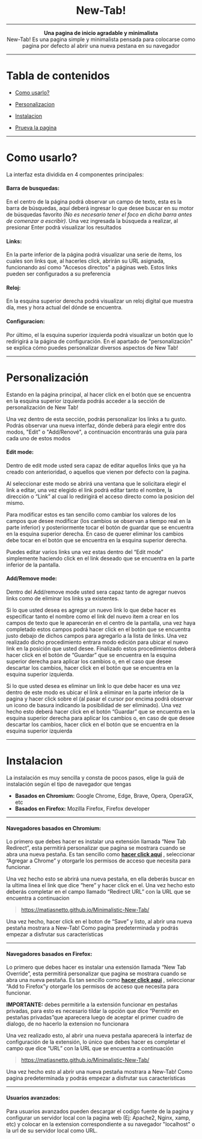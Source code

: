 <div align="center">
  <h1>New-Tab!</h1>
</div>

---

<div align="center">
  <strong>Una pagina de inicio agradable y minimalista</strong>
</div>

<div align="center">
	New-Tab! Es una pagina simple y minimalista pensada para colocarse como pagina por defecto al abrir una nueva pestana en su navegador
</div>

---

# Tabla de contenidos

- [Como usarlo?](#Como-usarlo)
- [Personalizacion](#Personalización)
- [Instalacion](#Instalacion)

- [Prueva la pagina](https://matiasnetto.github.io/Minimalistic-New-Tab/)

---

# Como usarlo?

La interfaz esta dividida en 4 componentes principales:

#### Barra de busquedas:

En el centro de la página podrá observar un campo de texto, esta es la barra de búsquedas, aquí deberá ingresar lo que desee buscar en su motor de búsquedas favorito _(No es necesario tener el foco en dicha barra antes de comenzar a escribir)_. Una vez ingresada la búsqueda a realizar, al presionar Enter podrá visualizar los resultados

#### Links:

En la parte inferior de la página podrá visualizar una serie de ítems, los cuales son links que, al hacerles click, abrirán su URL asignada, funcionando así como "Accesos directos" a páginas web. Estos links pueden ser configurados a su preferencia

#### Reloj:

En la esquina superior derecha podrá visualizar un reloj digital que muestra día, mes y hora actual del dónde se encuentra.

#### Configuracion:

Por último, el la esquina superior izquierda podrá visualizar un botón que lo redirigirá a la página de configuración. En el apartado de "personalización" se explica cómo puedes personalizar diversos aspectos de New Tab!

---

# Personalización

Estando en la página principal, al hacer click en el botón que se encuentra en la esquina superior izquierda podrás acceder a la sección de personalización de New Tab!

Una vez dentro de esta sección, podrás personalizar los links a tu gusto. Podrás observar una nueva interfaz, dónde deberá para elegir entre dos modos, "Edit" o "Add/Renové", a continuación encontrarás una guía para cada uno de estos modos

#### Edit mode:

Dentro de edit mode usted sera capaz de editar aquellos links que ya ha creado con anterioridad, o aquellos que vienen por defecto con la pagina.

Al seleccionar este modo se abrirá una ventana que le solicitara elegir el link a editar, una vez elegido el link podrá editar tanto el nombre, la dirección o “Link” al cual lo redirigirá el acceso directo como la posicion del mismo.

Para modificar estos es tan sencillo como cambiar los valores de los campos que desee modificar (los cambios se observan a tiempo real en la parte inferior) y posteriormente tocar el botón de guardar que se encuentra en la esquina superior derecha. En caso de querer eliminar los cambios debe tocar en el botón que se encuentra en la esquina superior derecha.

Puedes editar varios links una vez estas dentro del “Edit mode” simplemente haciendo click en el link deseado que se encuentra en la parte inferior de la pantalla.

#### Add/Remove mode:

Dentro del Add/remove mode usted sera capaz tanto de agregar nuevos links como de eliminar los links ya existentes.

Si lo que usted desea es agregar un nuevo link lo que debe hacer es especificar tanto el nombre como el link del nuevo ítem a crear en los campos de texto que le aparecerán en el centro de la pantalla, una vez haya completado estos campos podrá hacer click en el botón que se encuentra justo debajo de dichos campos para agregarlo a la lista de links. Una vez realizado dicho procedimiento entrara modo edición para ubicar el nuevo link en la posición que usted desee. Finalizado estos procedimientos deberá hacer click en el botón de “Guardar” que se encuentra en la esquina superior derecha para aplicar los cambios o, en el caso que desee descartar los cambios, hacer click en el botón que se encuentra en la esquina superior izquierda.

Si lo que usted desea es eliminar un link lo que debe hacer es una vez dentro de este modo es ubicar el link a eliminar en la parte inferior de la pagina y hacer click sobre el (al pasar el cursor por encima podrá observar un icono de basura indicando la posibilidad de ser eliminado). Una vez hecho esto deberá hacer click en el botón “Guardar” que se encuentra en la esquina superior derecha para aplicar los cambios o, en caso de que desee descartar los cambios, hacer click en el botón que se encuentra en la esquina superior izquierda

---

# Instalacion

La instalación es muy sencilla y consta de pocos pasos, elige la guiá de instalación según el tipo de navegador que tengas

- **Basados en Chromium:** Google Chrome, Edge, Brave, Opera, OperaGX, etc
- **Basados en Firefox:** Mozilla Firefox, Firefox developer

---

#### Navegadores basados en Chromium:

Lo primero que debes hacer es instalar una extensión llamada “New Tab Redirect”, esta permitirá personalizar que pagina se mostrara cuando se abra una nueva pestaña. Es tan sencillo como [**hacer click aquí**](https://chrome.google.com/webstore/detail/new-tab-redirect/icpgjfneehieebagbmdbhnlpiopdcmna/related) , seleccionar “Agregar a Chrome” y otorgarle los permisos de acceso que necesita para funcionar.

Una vez hecho esto se abrirá una nueva pestaña, en ella deberás buscar en la ultima linea el link que dice “here” y hacer click en el. Una vez hecho esto deberás completar en el campo llamado “Redirect URL” con la URL que se encuentra a continuacion

> https://matiasnetto.github.io/Minimalistic-New-Tab/

Una vez hecho, hacer click en el boton de “Save” y listo, al abrir una nueva pestaña mostrara a New-Tab! Como pagina predeterminada y podrás empezar a disfrutar sus características

---

#### Navegadores basados en Firefox:

Lo primero que debes hacer es instalar una extensión llamada “New Tab Override”, esta permitirá personalizar que pagina se mostrara cuando se abra una nueva pestaña. Es tan sencillo como [**hacer click aquí**](https://addons.mozilla.org/en-US/firefox/addon/new-tab-override/?utm_source=addons.mozilla.org&utm_medium=referral&utm_content=search) , seleccionar “Add to Firefox”y otorgarle los permisos de acceso que necesita para funcionar.

**IMPORTANTE:** debes permitirle a la extensión funcionar en pestañas privadas, para esto es necesario tildar la opción que dice “Permitir en pestañas privadas”que aparecera luego de aceptar el primer cuadro de dialogo, de no hacerlo la extension no funcionara

Una vez realizado esto, al abrir una nueva pestaña aparecerá la interfaz de configuración de la extensión, lo único que debes hacer es completar el campo que dice “URL” con la URL que se encuentra a continuación

> https://matiasnetto.github.io/Minimalistic-New-Tab/

Una vez hecho esto al abrir una nueva pestaña mostrara a New-Tab! Como pagina predeterminada y podrás empezar a disfrutar sus características

---

#### Usuarios avanzados:

Para usuarios avanzados pueden descargar el codigo fuente de la pagina y configurar un servidor local con la pagina web (Ej: Apache2, Nginx, xamp, etc) y colocar en la extension correspondiente a su navegador "localhost" o la url de su servidor local como URL.
